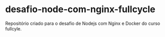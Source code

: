 # desafio-node-com-nginx-fullcycle
Repositório criado para o desafio de Nodejs com Nginx e Docker do curso fullcyle.
